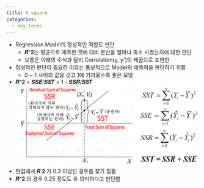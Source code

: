 ```yaml
---
title: R square
categories:
  - key_terms
---
```


- Regression Model의 정성적인 적합도 판단 
	- 𝑹^𝟐는 평균으로 예측한 것에 대비 분산을 얼마나 축소 시켰는지에 대한 판단 
	- 보통은 아래의 수식과 달리 Correlation(y, y')의 제곱으로 표현한 
- 정성적인 판단이 필요한 이유는 통상적으로 Model의 예측력을 판단하기 위함 
	- 0 ~ 1 사이의 값을 갖고 1에 가까울수록 좋은 모델
- 𝑹^𝟐 = 𝑺𝑺𝑬/𝑺𝑺𝑻 = 1 - 𝑺𝑺𝑹/𝑺𝑺𝑻
	![image](https://github.com/code7ssage/code7ssage.github.io/blob/master/assets/attached%20file/Pasted%20image%2020240104140946.png?raw=true)
- 현업에서 𝑹 𝟐 가 0.3 이상인 경우를 찾기 힘듦 
- 𝑹^𝟐 의 경우 0.25 정도도 유 의미하다고 판단함